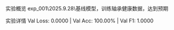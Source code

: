 实验概览
exp_001\2025.9.28\基线模型，训练轴承健康数据，达到预期

实验详情
Val Loss: 0.0000 | Val Acc: 100.00% | Val F1: 1.0000


